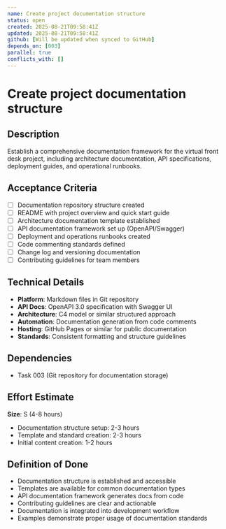 ```yaml
---
name: Create project documentation structure
status: open
created: 2025-08-21T09:58:41Z
updated: 2025-08-21T09:58:41Z
github: [Will be updated when synced to GitHub]
depends_on: [003]
parallel: true
conflicts_with: []
---
```


# Create project documentation structure

## Description
Establish a comprehensive documentation framework for the virtual front desk project, including architecture documentation, API specifications, deployment guides, and operational runbooks.

## Acceptance Criteria
- [ ] Documentation repository structure created
- [ ] README with project overview and quick start guide
- [ ] Architecture documentation template established
- [ ] API documentation framework set up (OpenAPI/Swagger)
- [ ] Deployment and operations runbooks created
- [ ] Code commenting standards defined
- [ ] Change log and versioning documentation
- [ ] Contributing guidelines for team members

## Technical Details
- **Platform**: Markdown files in Git repository
- **API Docs**: OpenAPI 3.0 specification with Swagger UI
- **Architecture**: C4 model or similar structured approach
- **Automation**: Documentation generation from code comments
- **Hosting**: GitHub Pages or similar for public documentation
- **Standards**: Consistent formatting and structure guidelines

## Dependencies
- Task 003 (Git repository for documentation storage)

## Effort Estimate
**Size**: S (4-8 hours)
- Documentation structure setup: 2-3 hours
- Template and standard creation: 2-3 hours
- Initial content creation: 1-2 hours

## Definition of Done
- Documentation structure is established and accessible
- Templates are available for common documentation types
- API documentation framework generates docs from code
- Contributing guidelines are clear and actionable
- Documentation is integrated into development workflow
- Examples demonstrate proper usage of documentation standards